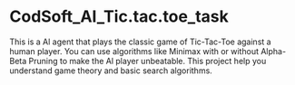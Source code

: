 # CodSoft_AI_Tic.tac.toe_task
This is a Al agent that plays the classic game of Tic-Tac-Toe against a human player. You can use algorithms like Minimax with or without Alpha-Beta Pruning to make the Al player unbeatable. This project help you understand game theory and basic search algorithms.
